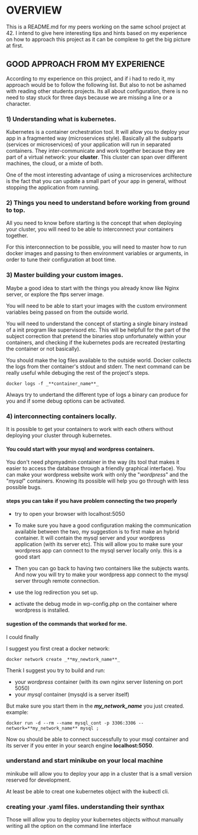 # OVERVIEW

This is a README.md for my peers working on the same school project at 42.
I intend to give here interesting tips and hints based on my experience on how
to approach this project as it can be complexe to get the big picture at first.

## GOOD APPROACH FROM MY EXPERIENCE

According to my experience on this project, and if i had to redo it, my
approach would be to follow the following list. But also to not be ashamed with
reading other students projects. Its all about configuration, there is no need
to stay stuck for three days because we are missing a line or a character.

### 1) Understanding what is kubernetes.

Kubernetes is a container orchestration tool.
It will allow you to deploy your app in a fragmented way (microservices style).
Basically all the subparts (services or microservices) of your
application will run in separated containers. They inter-communicate and work
together because they are part of a virtual network: your **cluster**.
This cluster can span over different machines, the cloud, or a mixte of both.

One of the most interesting advantage of using a microservices architecture is
the fact that you can update a small part of your app in general, without
stopping the application from running.

### 2) Things you need to understand before working from ground to top.

All you need to know before starting is the concept that when deploying your
cluster, you will need to be able to interconnect your containers together.

For this interconnection to be possible, you will need to master how to run
docker images and passing to then environment variables or arguments, in order
to tune their configuration at boot time.

### 3) Master building your custom images.

Maybe a good idea to start with the things you already know like Nginx server,
or explore the ftps server image.

You will need to be able to start your images with the custom environment
variables being passed on from the outside world.

You will need to understand the concept of starting a single binary instead of
a init program like supervisord etc. This will be helpfull for the part of the
subject correction that pretend the binaries stop unfortunately within your
containers, and checking if the kubernetes pods are recreated (restarting the
container or not basically).

You should make the log files available to the outside world. Docker collects
the logs from ther container's stdout and stderr. The next command can be
really useful while debuging the rest of the project's steps.

```
docker logs -f _**container_name**_
```

Always try to undertand the different type of logs a binary can produce for you
and if some debug options can be activated.

### 4) interconnecting containers locally.

It is possible to get your containers to work with each others without 
deploying your cluster through kubernetes.

#### You could start with your mysql and wordpress containers.

You don't need phpmyadmin container in the way (its tool that makes it easier
to access the database through a friendly graphical interface). You can make
your wordpress website work with only the "_wordpress_" and the "_mysql_"
containers. Knowing its possible will help you go through with less possible
bugs.

#### steps you can take if you have problem connecting the two properly

- try to open your browser with localhost:5050

- To make sure you have a good configuration making the communication available
between the two, my suggestion is to first make an hybrid container. It will
contain the mysql server and your wordpress application (with its server etc).
This will allow you to make sure your wordpress app can connect to the mysql
server locally only. this is a good start

- Then you can go back to having two containers like the subjects wants. And
now you will try to make your wordpress app connect to the mysql server through
remote connection.

- use the log redirection you set up.

- activate the debug mode in wp-config.php on the container where wordpress is
installed.

#### sugestion of the commands that worked for me.

I could finally

I suggest you first creat a docker network:
```
docker network create _**my_newtork_name**_
```
Thenk I suggest you try to build and run:

- your _wordpress_ container (with its own nginx server listening on port 5050)
- your _mysql_ container (mysqld is a server itself)

But make sure you start them in the _**my_network_name**_ you just created.
example:
```
docker run -d --rm --name mysql_cont -p 3306:3306 --network=**my_network_name** mysql ;
``` 

Now ou should be able to connect successfully to your msql container and its
server if you enter in your search engine **localhost:5050**.

### understand and start minikube on your local machine

minikube will allow you to deploy your app in a cluster that is a small version
reserved for development.

At least be able to creat one kubernetes object with the kubectl cli.

### creating your .yaml files. understanding their synthax

Those will allow you to deploy your kubernetes objects without manually writing
all the option on the command line interface
